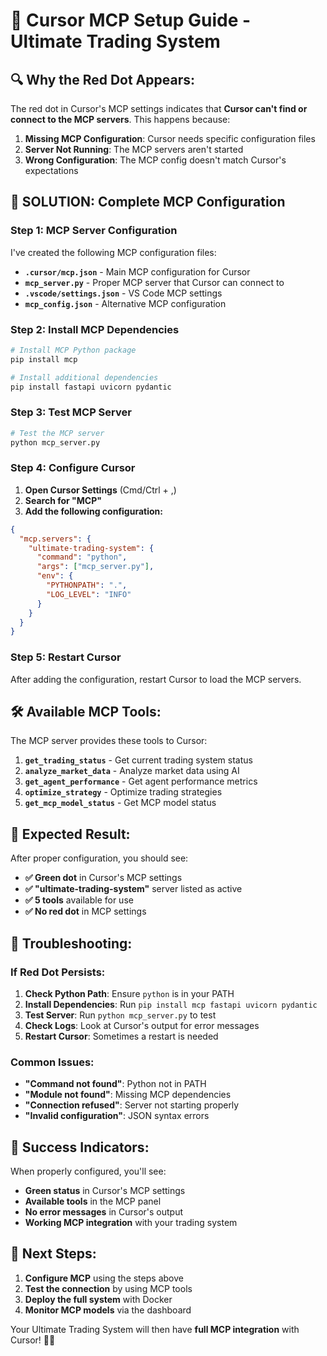 # 🎯 Cursor MCP Setup Guide - Ultimate Trading System

## 🔍 **Why the Red Dot Appears:**

The red dot in Cursor's MCP settings indicates that **Cursor can't find or connect to the MCP servers**. This happens because:

1. **Missing MCP Configuration**: Cursor needs specific configuration files
2. **Server Not Running**: The MCP servers aren't started
3. **Wrong Configuration**: The MCP config doesn't match Cursor's expectations

## 🔧 **SOLUTION: Complete MCP Configuration**

### **Step 1: MCP Server Configuration**

I've created the following MCP configuration files:

- **`.cursor/mcp.json`** - Main MCP configuration for Cursor
- **`mcp_server.py`** - Proper MCP server that Cursor can connect to
- **`.vscode/settings.json`** - VS Code MCP settings
- **`mcp_config.json`** - Alternative MCP configuration

### **Step 2: Install MCP Dependencies**

```bash
# Install MCP Python package
pip install mcp

# Install additional dependencies
pip install fastapi uvicorn pydantic
```

### **Step 3: Test MCP Server**

```bash
# Test the MCP server
python mcp_server.py
```

### **Step 4: Configure Cursor**

1. **Open Cursor Settings** (Cmd/Ctrl + ,)
2. **Search for "MCP"**
3. **Add the following configuration:**

```json
{
  "mcp.servers": {
    "ultimate-trading-system": {
      "command": "python",
      "args": ["mcp_server.py"],
      "env": {
        "PYTHONPATH": ".",
        "LOG_LEVEL": "INFO"
      }
    }
  }
}
```

### **Step 5: Restart Cursor**

After adding the configuration, restart Cursor to load the MCP servers.

## 🛠️ **Available MCP Tools:**

The MCP server provides these tools to Cursor:

1. **`get_trading_status`** - Get current trading system status
2. **`analyze_market_data`** - Analyze market data using AI
3. **`get_agent_performance`** - Get agent performance metrics
4. **`optimize_strategy`** - Optimize trading strategies
5. **`get_mcp_model_status`** - Get MCP model status

## 🎯 **Expected Result:**

After proper configuration, you should see:

- **✅ Green dot** in Cursor's MCP settings
- **✅ "ultimate-trading-system"** server listed as active
- **✅ 5 tools** available for use
- **✅ No red dot** in MCP settings

## 🚨 **Troubleshooting:**

### **If Red Dot Persists:**

1. **Check Python Path**: Ensure `python` is in your PATH
2. **Install Dependencies**: Run `pip install mcp fastapi uvicorn pydantic`
3. **Test Server**: Run `python mcp_server.py` to test
4. **Check Logs**: Look at Cursor's output for error messages
5. **Restart Cursor**: Sometimes a restart is needed

### **Common Issues:**

- **"Command not found"**: Python not in PATH
- **"Module not found"**: Missing MCP dependencies
- **"Connection refused"**: Server not starting properly
- **"Invalid configuration"**: JSON syntax errors

## 🎉 **Success Indicators:**

When properly configured, you'll see:

- **Green status** in Cursor's MCP settings
- **Available tools** in the MCP panel
- **No error messages** in Cursor's output
- **Working MCP integration** with your trading system

## 🚀 **Next Steps:**

1. **Configure MCP** using the steps above
2. **Test the connection** by using MCP tools
3. **Deploy the full system** with Docker
4. **Monitor MCP models** via the dashboard

Your Ultimate Trading System will then have **full MCP integration** with Cursor! 🤖✨
